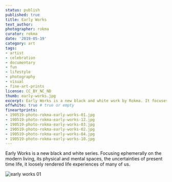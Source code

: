 ```yaml
---
status: publish
published: true
title: Early Works
text_author:
photographer: rokma
curator: rokma
date: '2019-05-19'
category: art
tags:
- artist
- celebration
- documentary
- fun
- lifestyle
- photography
- visual
- fine-art-prints
license: CC_BY_NC_ND
thumb: early-works.jpg
excerpt: Early Works is a new black and white work by Rokma. It focuses ephemerally on modern living, its physical and mental spaces, the uncertainties of present time life. Loosely rendered life experiences of many of us.
offwhite: true # true or empty
fineartprints:
- 190519-photo-rokma-early-works-01.jpg
- 190519-photo-rokma-early-works-12.jpg
- 190519-photo-rokma-early-works-03.jpg
- 190519-photo-rokma-early-works-02.jpg
- 190519-photo-rokma-early-works-04.jpg
- 190519-photo-rokma-early-works-10.jpg
---
```

Early Works is a new black and white series. Focusing ephemerally on the modern living, its physical and mental spaces, the uncertainties of present time life, it loosely rendered life experiences of many of us.

![early works 01](uploads/2019/05/190519-photo-rokma-early-works-01.jpg)
